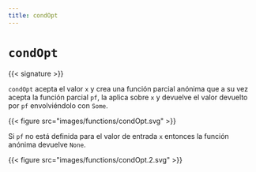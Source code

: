 ```yaml
---
title: condOpt
---
```


# `condOpt`

{{< signature >}}

`condOpt` acepta el valor `x` y crea una función parcial anónima que a su vez
acepta la función parcial `pf`, la aplica sobre `x` y devuelve el valor devuelto
por `pf` envolviéndolo con `Some`.

{{< figure src="images/functions/condOpt.svg" >}}

Si `pf` no está definida para el valor de entrada `x` entonces la función
anónima devuelve `None`.

{{< figure src="images/functions/condOpt.2.svg" >}}
